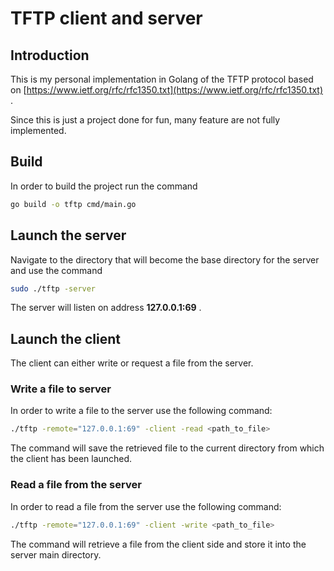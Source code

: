 # TFTP client and server
## Introduction
This is my personal implementation in Golang of the TFTP protocol based on [https://www.ietf.org/rfc/rfc1350.txt](https://www.ietf.org/rfc/rfc1350.txt) .

Since this is just a project done for fun, many feature are not fully implemented.

## Build
In order to build the project run the command
```bash
go build -o tftp cmd/main.go
```

## Launch the server
Navigate to the directory that will become the base directory for the server and use the command
```bash
sudo ./tftp -server
```

The server will listen on address **127.0.0.1:69** .

## Launch the client
The client can either write or request a file from the server.

### Write a file to server
In order to write a file to the server use the following command:

```bash
./tftp -remote="127.0.0.1:69" -client -read <path_to_file>
```
The command will save the retrieved file to the current directory from which the client has been launched.

### Read a file from the server
In order to read a file from the server use the following command:

```bash
./tftp -remote="127.0.0.1:69" -client -write <path_to_file>
```
The command will retrieve a file from the client side and store it into the server main directory.
